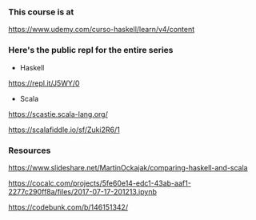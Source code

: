 ### This course is at 
https://www.udemy.com/curso-haskell/learn/v4/content

### Here's the public repl for the entire series

- Haskell

https://repl.it/J5WY/0

- Scala

https://scastie.scala-lang.org/

https://scalafiddle.io/sf/Zuki2R6/1


### Resources

https://www.slideshare.net/MartinOckajak/comparing-haskell-and-scala

https://cocalc.com/projects/5fe60e14-edc1-43ab-aaf1-2277c290ff8a/files/2017-07-17-201213.ipynb

https://codebunk.com/b/146151342/
